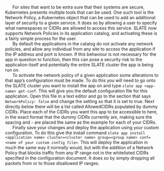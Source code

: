 &nbsp;&nbsp;&nbsp;&nbsp;&nbsp;&nbsp;For sites that want to be extra sure that their systems are secure, Kubernetes presents multiple tools that can be used. One such tool is the Network Policy, a Kubernetes object that can be used to add an additional layer of security to a given service. It does so by allowing a user to specify what namespaces or CIDRs are allowed to access this service. SLATE now supports Network Policies in its application catalog, and activating these is a fairly simple process for the user.  
&nbsp;&nbsp;&nbsp;&nbsp;&nbsp;&nbsp;By default the applications in the catalog do not activate any network policies, and allow any individual from any site to access the application if the IP address and port is known. If this behaviour is not necessary for the app in question to function, then this can pose a security risk to the application itself and potentially the entire SLATE cluster the app is being run on.  
&nbsp;&nbsp;&nbsp;&nbsp;&nbsp;&nbsp;To activate the network policy of a given application some alterations to that app’s configuration must be made. To do this you will need to go onto the SLATE cluster you want to install the app on and type `slate app <app-name> get-conf`. This will give you the default configuration file for this application. Open this file in a text editor and go to the section that says `NetworkPolicy: false` and change the setting so that it is set to true. Next directly below there will be a list called AllowedCIDRs populated by dummy CIDRs. Place each of the CIDRs you want this app to be accessible to here, in the exact format that the dummy CIDRs currently are, making sure the spacing and - are placed the same as the example for each of your CIDRs.  
&nbsp;&nbsp;&nbsp;&nbsp;&nbsp;&nbsp;Finally save your changes and deploy the application using your custom configuration. To do this give the install command `slate app install <application name> cluster=<cluster name> group=<group name> conf=<name of your custom config file>`. This will deploy the application in much the same way it normally would, but with the addition of a Network Policy that blocks traffic from any IP range not in the whitelisted CIDRs specified in the configuration document. It does so by simply dropping all packets from or to those disallowed IP ranges.

